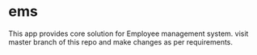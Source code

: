 # ems
This app provides core solution for Employee management system.
visit master branch of this repo and make changes as per requirements. 
